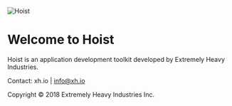 ![Hoist](https://xh.io/wp-content/uploads/2018/04/hoist-web-350.png)

# Welcome to Hoist

Hoist is an application development toolkit developed by Extremely Heavy Industries.

Contact: xh.io | info@xh.io

Copyright © 2018 Extremely Heavy Industries Inc.

